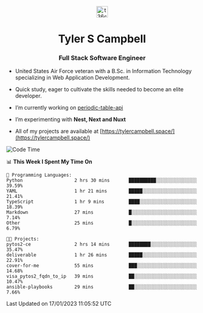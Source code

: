 <p align="center">
<a href="https://www.linkedin.com/in/t36campbell" target="blank"><img align="center" src="https://ik.imagekit.io/t36campbell/Portfolio/linkedin.png.original_m8bbGgPh6.png" alt="t36campbell" height="30" width="30" /></a>
</p>
<h1 align="center">Tyler S Campbell</h1>
<h3 align="center">Full Stack Software Engineer</h3>

* United States Air Force veteran with a B.Sc. in Information Technology specializing in Web Application Development. 

* Quick study, eager to cultivate the skills needed to become an elite developer.

* I’m currently working on [periodic-table-api](https://github.com/t36campbell/periodic-table-api)

* I’m experimenting with **Nest, Next and Nuxt**

* All of my projects are available at [https://tylercampbell.space/](https://tylercampbell.space/)

<!--START_SECTION:waka-->
![Code Time](http://img.shields.io/badge/Code%20Time-2%2C095%20hrs%2056%20mins-blue)

📊 **This Week I Spent My Time On** 

```text
💬 Programming Languages: 
Python                   2 hrs 30 mins       ██████████░░░░░░░░░░░░░░░   39.59% 
YAML                     1 hr 21 mins        █████░░░░░░░░░░░░░░░░░░░░   21.41% 
TypeScript               1 hr 9 mins         ████░░░░░░░░░░░░░░░░░░░░░   18.39% 
Markdown                 27 mins             █░░░░░░░░░░░░░░░░░░░░░░░░   7.14% 
Other                    25 mins             █░░░░░░░░░░░░░░░░░░░░░░░░   6.79%

🐱‍💻 Projects: 
pytos2-ce                2 hrs 14 mins       ████████░░░░░░░░░░░░░░░░░   35.47% 
deliverable              1 hr 26 mins        █████░░░░░░░░░░░░░░░░░░░░   22.91% 
cover-for-me             55 mins             ███░░░░░░░░░░░░░░░░░░░░░░   14.68% 
visa_pytos2_fqdn_to_ip   39 mins             ██░░░░░░░░░░░░░░░░░░░░░░░   10.47% 
ansible-playbooks        29 mins             ██░░░░░░░░░░░░░░░░░░░░░░░   7.66%

```


 Last Updated on 17/01/2023 11:05:52 UTC
<!--END_SECTION:waka-->
